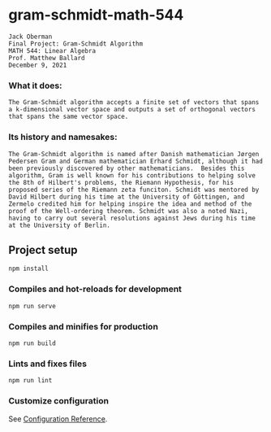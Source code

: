 # gram-schmidt-math-544
```
Jack Oberman
Final Project: Gram-Schmidt Algorithm
MATH 544: Linear Algebra
Prof. Matthew Ballard
December 9, 2021
```
### What it does:
```
The Gram-Schmidt algorithm accepts a finite set of vectors that spans a k-dimensional vector space and outputs a set of orthogonal vectors that spans the same vector space. 
```
### Its history and namesakes:
```
The Gram-Schmidt algorithm is named after Danish mathematician Jørgen Pedersen Gram and German mathematician Erhard Schmidt, although it had been previously discovered by other mathematicians.  Besides this algorithm, Gram is well known for his contributions to helping solve the 8th of Hilbert's problems, the Riemann Hypothesis, for his proposed series of the Riemann zeta funciton. Schmidt was mentored by David Hilbert during his time at the University of Göttingen, and Zermelo credited him for helping inspire the idea and method of the proof of the Well-ordering theorem. Schmidt was also a noted Nazi, having to carry out several resolutions against Jews during his time at the University of Berlin. 
```
## Project setup
```
npm install
```

### Compiles and hot-reloads for development
```
npm run serve
```

### Compiles and minifies for production
```
npm run build
```

### Lints and fixes files
```
npm run lint
```

### Customize configuration
See [Configuration Reference](https://cli.vuejs.org/config/).
